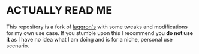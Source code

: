 # ACTUALLY READ ME

This repository is a fork of [laggron's](https://github.com/laggron42/Laggrons-Dumb-Cogs) with some tweaks and modifications for my own use case. If you stumble upon this I recommend you **do not use it** as I have no idea what I am doing and is for a niche, personal use scenario. 
